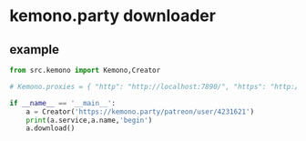 # kemono.party downloader

## example 
```python
from src.kemono import Kemono,Creator

# Kemono.proxies = { "http": "http://localhost:7890/", "https": "http://localhost:7890/", }

if __name__ == '__main__':
    a = Creator('https://kemono.party/patreon/user/4231621')
    print(a.service,a.name,'begin')
    a.download()
```